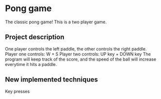 # Pong game

The classic pong game! This is a two player game.

## Project description
One player controls the left paddle, the other controls the right paddle.
Player one controls: W + S
Player two controls: UP key + DOWN key
The program will keep track of the score, and the speed of the ball will increase everytime it hits a paddle.

## New implemented techniques
Key presses
